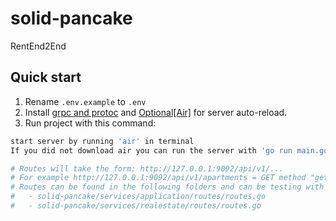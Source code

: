 # solid-pancake

RentEnd2End

## Quick start

1. Rename `.env.example` to `.env`
2. Install [grpc and protoc](https://grpc.io/docs/languages/go/quickstart/)
   and [Optional[Air]](https://github.com/cosmtrek/air) for server auto-reload.
3. Run project with this command:

```bash
start server by running 'air' in terminal 
If you did not download air you can run the server with 'go run main.go' from the root directory

# Routes will take the form: http://127.0.0.1:9092/api/v1/...
# For example http://127.0.0.1:9092/api/v1/apartments = GET method "get all apartments"
# Routes can be found in the following folders and can be testing with curl or Postman:
#   - solid-pancake/services/application/routes/routes.go
#   - solid-pancake/services/realestate/routes/routes.go
```